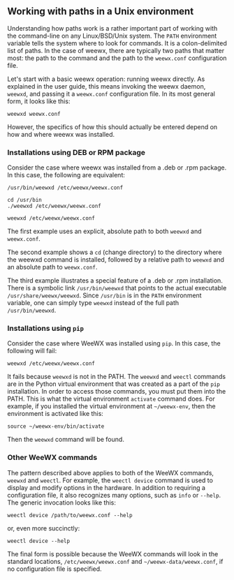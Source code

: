 ## Working with paths in a Unix environment

Understanding how paths work is a rather important part of working with the command-line on any Linux/BSD/Unix system.  The `PATH` environment variable tells the system where to look for commands.  It is a colon-delimited list of paths.  In the case of weewx, there are typically two paths that matter most: the path to the command and the path to the `weewx.conf` configuration file.

Let's start with a basic weewx operation: running weewx directly.  As explained in the user guide, this means invoking the weewx daemon, `weewxd`, and passing it a `weewx.conf` configuration file.  In its most general form, it looks like this:

```shell
weewxd weewx.conf
```

However, the specifics of how this should actually be entered depend on how and where weewx was installed.

### Installations using DEB or RPM package

Consider the case where weewx was installed from a .deb or .rpm package.  In this case, the following are equivalent:

```shell
/usr/bin/weewxd /etc/weewx/weewx.conf
```

```shell
cd /usr/bin
./weewxd /etc/weewx/weewx.conf
```

```shell
weewxd /etc/weewx/weewx.conf
```

The first example uses an explicit, absolute path to both `weewxd` and `weewx.conf`.

The second example shows a `cd` (change directory) to the directory where the weewxd command is installed, followed by a relative path to `weewxd` and an absolute path to `weewx.conf`.

The third example illustrates a special feature of a .deb or .rpm installation.  There is a symbolic link `/usr/bin/weewxd` that points to the actual executable `/usr/share/weewx/weewxd`.  Since `/usr/bin` is in the `PATH` environment variable, one can simply type `weewxd` instead of the full path `/usr/bin/weewxd`.  

### Installations using `pip`

Consider the case where WeeWX was installed using `pip`.  In this case, the following will fail:

```
weewxd /etc/weewx/weewx.conf
```

It fails because `weewxd` is not in the PATH.  The `weewxd` and `weectl` commands are in the Python virtual environment that was created as a part of the `pip` installation.  In order to access those commands, you must put them into the PATH.  This is what the virtual environment `activate` command does.  For example, if you installed the virtual environment at `~/weewx-env`, then the environment is activated like this:

```
source ~/weewx-env/bin/activate
```
Then the `weewxd` command will be found.

### Other WeeWX commands

The pattern described above applies to both of the WeeWX commands, `weewxd` and `weectl`.  For example, the `weectl device` command is used to display and modify options in the hardware.  In addition to requiring a configuration file, it also recognizes many options, such as `info` or `--help`.  The generic invocation looks like this:

```shell
weectl device /path/to/weewx.conf --help
```

or, even more succinctly:

```shell
weectl device --help
```

The final form is possible because the WeeWX commands will look in the standard locations, `/etc/weewx/weewx.conf` and `~/weewx-data/weewx.conf`, if no configuration file is specified.
